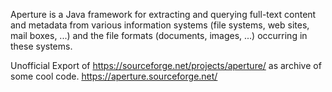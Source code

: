 Aperture is a Java framework for extracting and querying full-text content and metadata from various information systems (file systems, web sites, mail boxes, ...) and the file formats (documents, images, ...) occurring in these systems.

Unofficial Export of https://sourceforge.net/projects/aperture/ as archive of some cool code.
https://aperture.sourceforge.net/
